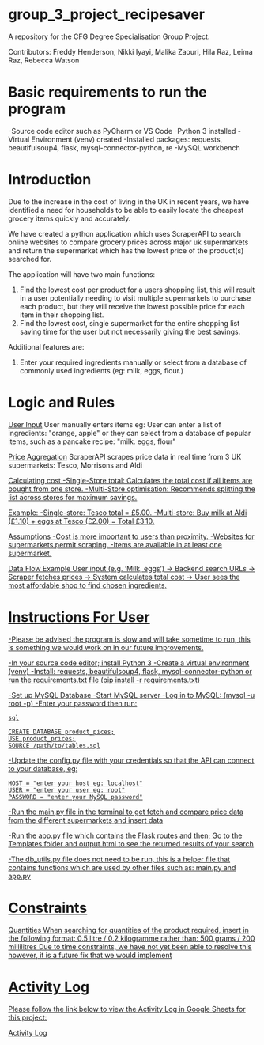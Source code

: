 

# group_3_project_recipesaver
A repository for the CFG Degree Specialisation Group Project.

Contributors:
Freddy Henderson,
Nikki Iyayi,
Malika Zaouri,
Hila Raz,
Leima Raz,
Rebecca Watson

# Basic requirements to run the program

-Source code editor such as PyCharm or VS Code
-Python 3 installed 
-Virtual Environment (venv) created
-Installed packages: requests, beautifulsoup4, flask, mysql-connector-python, re
-MySQL workbench

# Introduction

Due to the increase in the cost of living in the UK in recent years, we have identified a need for households to be able to easily locate the cheapest grocery items quickly and accurately.

We have created a python application which uses ScraperAPI to search online websites to compare grocery prices across major uk supermarkets and return the supermarket which has the lowest price of the product(s) searched for.

The application will have two main functions: 

1) Find the lowest cost per product for a users shopping list, this will result in a user potentially needing to visit multiple supermarkets to purchase each product, but they will receive the lowest possible price for each item in their shopping list.
2) Find the lowest cost, single supermarket for the entire shopping list saving time for the user but not necessarily giving the best savings.

Additional features are:

1) Enter your required ingredients manually or select from a database of commonly used  ingredients (eg: milk, eggs, flour.)

# Logic and Rules

<u>User Input</u>
User manually enters items eg:
User can enter a list of ingredients: "orange, apple" or they can select from a database of popular items, such as a pancake recipe: "milk. eggs, flour"

<u>Price Aggregation</u>
ScraperAPI scrapes price data in real time from 3 UK supermarkets: Tesco, Morrisons and Aldi

<u>Calculating cost<u>
-Single-Store total: Calculates the total cost if all items are bought from one store.
-Multi-Store optimisation: Recommends splitting the list across stores for maximum savings.

Example:
-Single-store: Tesco total = £5.00.
-Multi-store: Buy milk at Aldi (£1.10) + eggs at Tesco (£2.00) = Total £3.10.

<u>Assumptions</u>
-Cost is more important to users than proximity.
-Websites for supermarkets permit scraping.
-Items are available in at least one supermarket.

<u>Data Flow Example</u>
User input (e.g. ‘Milk, eggs’)  → Backend search URLs → Scraper fetches prices → System calculates total cost → User sees the most affordable shop to find chosen ingredients.

# Instructions For User

-Please be advised the program is slow and will take sometime to run, this is something we would work on in our future improvements.

-In your source code editor; install Python 3
-Create a virtual environment (venv)
-Install: requests, beautifulsoup4, flask, mysql-connector-python or run the requirements.txt file (pip install -r requirements.txt)

-Set up MySQL Database
-Start MySQL server
-Log in to MySQL: (mysql -u root -p)
-Enter your password then run: 

    sql

    CREATE DATABASE product_pices;
    USE product_prices;
    SOURCE /path/to/tables.sql

-Update the config.py file with your credentials so that the API can connect to your database, eg:

    HOST = "enter your host eg: localhost"
    USER = "enter your user eg: root"
    PASSWORD = "enter your MySQL password"

-Run the main.py file in the terminal to get fetch and compare price data from the different supermarkets and insert data

-Run the app.py file which contains the Flask routes and then;
    Go to the Templates folder and output.html to see the returned results of your search

-The db_utils.py file does not need to be run, this is a helper file that contains functions which are used by other files such as: main.py and app.py

# Constraints

<u>Quantities</u>
When searching for quantities of the product required, insert in the following format:
    0.5 litre / 0.2 kilogramme 
    rather than: 
    500 grams / 200 millilitres 
Due to time constraints, we have not yet been able to resolve this however, it is a future fix that we would implement

# Activity Log

Please follow the link below to view the Activity Log in Google Sheets for this project:

[Activity Log](https://docs.google.com/spreadsheets/d/1k2Zm3fWgJ4qsiLSlswLE0CGPQdNmfZfOuqC7wljym80/edit?gid=0#gid=0)


